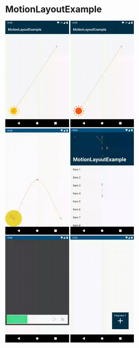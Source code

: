 # MotionLayoutExample

<img src="/demos/1.gif" width="40%">  <img src="/demos/2.gif" width="40%"> 
<img src="/demos/3.gif" width="40%">  <img src="/demos/4.gif" width="40%"> 
<img src="/demos/5.gif" width="40%">  <img src="/demos/6.gif" width="40%">
